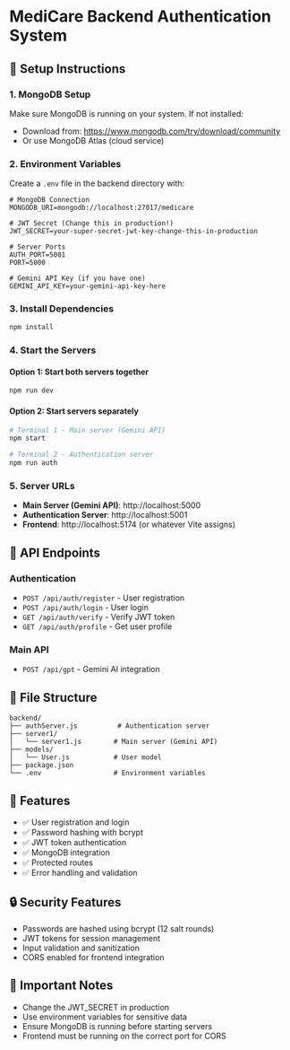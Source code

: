 # MediCare Backend Authentication System

## 🚀 Setup Instructions

### 1. MongoDB Setup
Make sure MongoDB is running on your system. If not installed:
- Download from: https://www.mongodb.com/try/download/community
- Or use MongoDB Atlas (cloud service)

### 2. Environment Variables
Create a `.env` file in the backend directory with:

```env
# MongoDB Connection
MONGODB_URI=mongodb://localhost:27017/medicare

# JWT Secret (Change this in production!)
JWT_SECRET=your-super-secret-jwt-key-change-this-in-production

# Server Ports
AUTH_PORT=5001
PORT=5000

# Gemini API Key (if you have one)
GEMINI_API_KEY=your-gemini-api-key-here
```

### 3. Install Dependencies
```bash
npm install
```

### 4. Start the Servers

#### Option 1: Start both servers together
```bash
npm run dev
```

#### Option 2: Start servers separately
```bash
# Terminal 1 - Main server (Gemini API)
npm start

# Terminal 2 - Authentication server
npm run auth
```

### 5. Server URLs
- **Main Server (Gemini API)**: http://localhost:5000
- **Authentication Server**: http://localhost:5001
- **Frontend**: http://localhost:5174 (or whatever Vite assigns)

## 🔐 API Endpoints

### Authentication
- `POST /api/auth/register` - User registration
- `POST /api/auth/login` - User login
- `GET /api/auth/verify` - Verify JWT token
- `GET /api/auth/profile` - Get user profile

### Main API
- `POST /api/gpt` - Gemini AI integration

## 📁 File Structure
```
backend/
├── authServer.js          # Authentication server
├── server1/
│   └── server1.js        # Main server (Gemini API)
├── models/
│   └── User.js           # User model
├── package.json
└── .env                  # Environment variables
```

## 🎯 Features
- ✅ User registration and login
- ✅ Password hashing with bcrypt
- ✅ JWT token authentication
- ✅ MongoDB integration
- ✅ Protected routes
- ✅ Error handling and validation

## 🔒 Security Features
- Passwords are hashed using bcrypt (12 salt rounds)
- JWT tokens for session management
- Input validation and sanitization
- CORS enabled for frontend integration

## 🚨 Important Notes
- Change the JWT_SECRET in production
- Use environment variables for sensitive data
- Ensure MongoDB is running before starting servers
- Frontend must be running on the correct port for CORS
